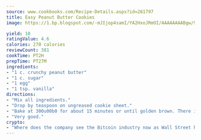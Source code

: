 ```yaml
---
source: www.cookbooks.com/Recipe-Details.aspx?id=261797
title: Easy Peanut Butter Cookies
image: https://1.bp.blogspot.com/-mJIjop4samI/YA2HxoJRmOI/AAAAAAAABgw/9Q6cN5purxQQ0M3111-VxRXtHYk4x987wCLcBGAsYHQ/s320/19.png

yield: 10
ratingValue: 4.6
calories: 270 calories
reviewCount: 381
cookTime: PT2H
prepTime: PT27M
ingredients:
- "1 c. crunchy peanut butter"
- "1 c. sugar"
- "1 egg"
- "1 tsp. vanilla"
directions:
- "Mix all ingredients."
- "Drop by teaspoon on ungreased cookie sheet."
- "Bake at 300u00b0 for about 15 minutes or until golden brown. There is no flour or baking powder in these cookies."
- "Very good."
crypto:
- "Where does the company see the Bitcoin industry now as Wall Street has begun to embrace it and what was the turning point that legitimatized Bitcoin?"
---
```

